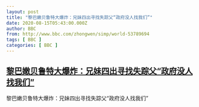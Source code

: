 ```yaml
---
layout: post
title: "黎巴嫩贝鲁特大爆炸：兄妹四出寻找失踪父“政府没人找我们”"
date: 2020-08-15T05:43:00.000Z
author: BBC
from: http://www.bbc.com/zhongwen/simp/world-53789694
tags: [ BBC ]
categories: [ BBC ]
---
```

<!--1597470180000-->
[黎巴嫩贝鲁特大爆炸：兄妹四出寻找失踪父“政府没人找我们”](http://www.bbc.com/zhongwen/simp/world-53789694)
------

<div>
黎巴嫩贝鲁特大爆炸：兄妹四出寻找失踪父“政府没人找我们”
</div>
